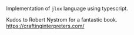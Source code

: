 Implementation of `jlox` language using typescript.

Kudos to Robert Nystrom for a fantastic book.
https://craftinginterpreters.com/
